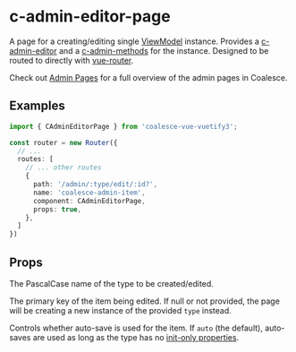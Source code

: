 # c-admin-editor-page

<!-- MARKER:summary -->
    
A page for a creating/editing single [ViewModel](/stacks/vue/layers/viewmodels.md) instance. Provides a [c-admin-editor](/stacks/vue/coalesce-vue-vuetify/components/c-admin-editor.md) and a [c-admin-methods](/stacks/vue/coalesce-vue-vuetify/components/c-admin-methods.md) for the instance. Designed to be routed to directly with [vue-router](https://router.vuejs.org/).

<!-- MARKER:summary-end -->

Check out [Admin Pages](/stacks/vue/admin-pages.md) for a full overview of the admin pages in Coalesce.

## Examples

``` ts
import { CAdminEditorPage } from 'coalesce-vue-vuetify3';

const router = new Router({
  // ...
  routes: [
    // ... other routes
    {
      path: '/admin/:type/edit/:id?',
      name: 'coalesce-admin-item',
      component: CAdminEditorPage,
      props: true,
    },
  ]
})
```

## Props

<Prop def="type: string" lang="ts" />

The PascalCase name of the type to be created/edited.

<Prop def="id?: number | string" lang="ts" />

The primary key of the item being edited. If null or not provided, the page will be creating a new instance of the provided `type` instead.

<Prop def="autoSave?: 'auto' | boolean = 'auto'" lang="ts" />

Controls whether auto-save is used for the item. If `auto` (the default), auto-saves are used as long as the type has no [init-only properties](/modeling/model-components/properties.md#init-only-properties).


